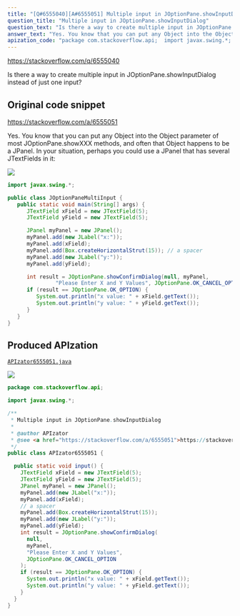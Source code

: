 ```yaml
---
title: "[Q#6555040][A#6555051] Multiple input in JOptionPane.showInputDialog"
question_title: "Multiple input in JOptionPane.showInputDialog"
question_text: "Is there a way to create multiple input in JOptionPane.showInputDialog instead of just one input?"
answer_text: "Yes. You know that you can put any Object into the Object parameter of most JOptionPane.showXXX methods, and often that Object happens to be a JPanel. In your situation, perhaps you could use a JPanel that has several JTextFields in it:"
apization_code: "package com.stackoverflow.api;  import javax.swing.*;  /**  * Multiple input in JOptionPane.showInputDialog  *  * @author APIzator  * @see <a href=\"https://stackoverflow.com/a/6555051\">https://stackoverflow.com/a/6555051</a>  */ public class APIzator6555051 {    public static void input() {     JTextField xField = new JTextField(5);     JTextField yField = new JTextField(5);     JPanel myPanel = new JPanel();     myPanel.add(new JLabel(\"x:\"));     myPanel.add(xField);     // a spacer     myPanel.add(Box.createHorizontalStrut(15));     myPanel.add(new JLabel(\"y:\"));     myPanel.add(yField);     int result = JOptionPane.showConfirmDialog(       null,       myPanel,       \"Please Enter X and Y Values\",       JOptionPane.OK_CANCEL_OPTION     );     if (result == JOptionPane.OK_OPTION) {       System.out.println(\"x value: \" + xField.getText());       System.out.println(\"y value: \" + yField.getText());     }   } }"
---
```


https://stackoverflow.com/q/6555040

Is there a way to create multiple input in JOptionPane.showInputDialog instead of just one input?



## Original code snippet

https://stackoverflow.com/a/6555051

Yes. You know that you can put any Object into the Object parameter of most JOptionPane.showXXX methods, and often that Object happens to be a JPanel.
In your situation, perhaps you could use a JPanel that has several JTextFields in it:

<div class="code-logo"><img src="/stackoverflow.png" /></div>

```java
import javax.swing.*;

public class JOptionPaneMultiInput {
   public static void main(String[] args) {
      JTextField xField = new JTextField(5);
      JTextField yField = new JTextField(5);

      JPanel myPanel = new JPanel();
      myPanel.add(new JLabel("x:"));
      myPanel.add(xField);
      myPanel.add(Box.createHorizontalStrut(15)); // a spacer
      myPanel.add(new JLabel("y:"));
      myPanel.add(yField);

      int result = JOptionPane.showConfirmDialog(null, myPanel, 
               "Please Enter X and Y Values", JOptionPane.OK_CANCEL_OPTION);
      if (result == JOptionPane.OK_OPTION) {
         System.out.println("x value: " + xField.getText());
         System.out.println("y value: " + yField.getText());
      }
   }
}
```

## Produced APIzation

[`APIzator6555051.java`](https://github.com/blind-papers/apization-temp-data/raw/main/search/APIzator6555051.java)

<div class="code-logo"><img src="/apizator.png" /></div>

```java
package com.stackoverflow.api;

import javax.swing.*;

/**
 * Multiple input in JOptionPane.showInputDialog
 *
 * @author APIzator
 * @see <a href="https://stackoverflow.com/a/6555051">https://stackoverflow.com/a/6555051</a>
 */
public class APIzator6555051 {

  public static void input() {
    JTextField xField = new JTextField(5);
    JTextField yField = new JTextField(5);
    JPanel myPanel = new JPanel();
    myPanel.add(new JLabel("x:"));
    myPanel.add(xField);
    // a spacer
    myPanel.add(Box.createHorizontalStrut(15));
    myPanel.add(new JLabel("y:"));
    myPanel.add(yField);
    int result = JOptionPane.showConfirmDialog(
      null,
      myPanel,
      "Please Enter X and Y Values",
      JOptionPane.OK_CANCEL_OPTION
    );
    if (result == JOptionPane.OK_OPTION) {
      System.out.println("x value: " + xField.getText());
      System.out.println("y value: " + yField.getText());
    }
  }
}

```